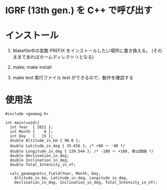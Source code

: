 # IGRF (13th gen.) を C++ で呼び出す

# インストール

1. Makefile中の変数 PREFIX をインストールしたい場所に書き換える。
 (そのままであればホームディレクトリとなる)

2. make; make install

3. make test
 実行ファイル test ができるので、動作を確認する

# 使用法
```C++:example
#include <geomag.h>

int main(void){
  int Year  { 2021 };
  int Month {    8 };
  int Day   {   15 };
  double Altitude_in_km { 90.0 };
  double Latitude_in_deg { 35.656 }; /* +90 〜 -90 */
  double Longitude_in_deg { 139.544 }; /* -180 〜 +180, 負は西経 */
  double Declination_in_deg;
  double Inclination_in_deg;
  double Total_Intensity_in_nT;

  calc_geomagnetic_field(Year, Month, Day,
    Altitude_in_km, Latitude_in_deg, Longitude_in_deg,
    Declination_in_deg, Inclination_in_deg, Total_Intensity_in_nT);
```